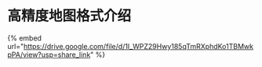 # 高精度地图格式介绍

{% embed url="https://drive.google.com/file/d/1I_WPZ29Hwy185qTmRXphdKo1TBMwkpPA/view?usp=share_link" %}
